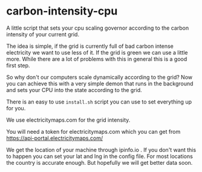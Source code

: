 # carbon-intensity-cpu
A little script that sets your cpu scaling governor according to the carbon intensity of your current grid.

The idea is simple, if the grid is currently full of bad carbon intense electricity we want to use less of it. If the grid is green we can use a little more. While there are a lot of problems with this in general this is a good first step.

So why don't our computers scale dynamically according to the grid? Now you can achieve this with a very simple demon that runs in the background and sets your CPU into the state according to the grid.

There is an easy to use `install.sh` script you can use to set everything up for you.

We use electricitymaps.com for the grid intensity.

You will need a token for electricitymaps.com which you can get from https://api-portal.electricitymaps.com/

We get the location of your machine through ipinfo.io . If you don't want this to happen you can set your lat and lng in the config file. For most locations the country is accurate enough. But hopefully we will get better data soon.

